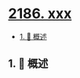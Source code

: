 # [2186. xxx](https://github.com/Tdahuyou/TNotes.leetcode/tree/main/notes/2186.%20xxx)

<!-- region:toc -->

- [1. 📝 概述](#1--概述)

<!-- endregion:toc -->

## 1. 📝 概述
